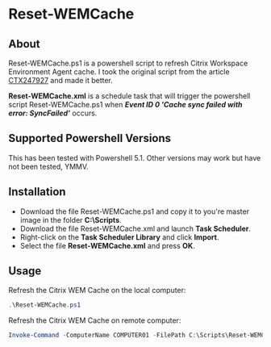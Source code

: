 # Reset-WEMCache

## About
Reset-WEMCache.ps1 is a powershell script to refresh Citrix Workspace Environment Agent cache.
I took the original script from the article [CTX247927](https://support.citrix.com/article/CTX247927) and made it better.

**Reset-WEMCache.xml** is a schedule task that will trigger the powershell script Reset-WEMCache.ps1 when _**Event ID 0 'Cache sync failed with error: SyncFailed'**_ occurs.

## Supported Powershell Versions
This has been tested with Powershell 5.1. Other versions may work but have not been tested, YMMV.

## Installation
* Download the file Reset-WEMCache.ps1 and copy it to you're master image in the folder **C:\Scripts**.
* Download the file Reset-WEMCache.xml and launch **Task Scheduler**.
* Right-click on the **Task Scheduler Library** and click **Import**.
* Select the file **Reset-WEMCache.xml** and press **OK**.

## Usage
Refresh the Citrix WEM Cache on the local computer:
```powershell
.\Reset-WEMCache.ps1
```

Refresh the Citrix WEM Cache on remote computer:
```powershell
Invoke-Command -ComputerName COMPUTER01 -FilePath C:\Scripts\Reset-WEMCache.ps1
```